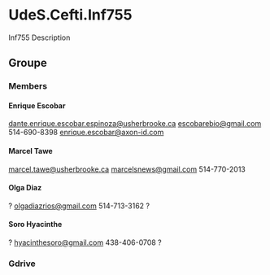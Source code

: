 # UdeS.Cefti.Inf755
Inf755 Description

## Groupe

### Members

#### Enrique Escobar
dante.enrique.escobar.espinoza@usherbrooke.ca
escobarebio@gmail.com
514-690-8398
enrique.escobar@axon-id.com

#### Marcel Tawe
marcel.tawe@usherbrooke.ca
marcelsnews@gmail.com
514-770-2013

#### Olga Diaz
?
olgadiazrios@gmail.com
514-713-3162
?

#### Soro Hyacinthe
?
hyacinthesoro@gmail.com
438-406-0708
?

### Gdrive

